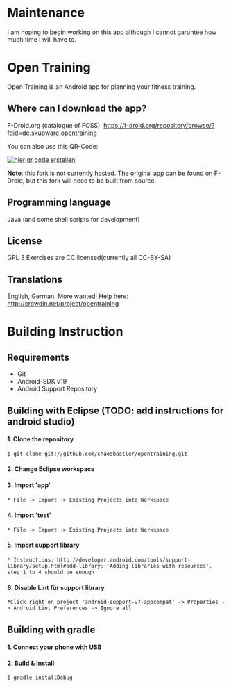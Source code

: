 Maintenance
=============
I am hoping to begin working on this app although I cannot garuntee how much time I will have to.

Open Training
=============

Open Training is an Android app for planning your fitness training.


Where can I download the app?
-----------------------------
F-Droid.org (catalogue of FOSS): https://f-droid.org/repository/browse/?fdid=de.skubware.opentraining

You can also use this QR-Code:

<a href='http://www.qrcode-generator.de' border='0' style='cursor:default'><img src='https://chart.googleapis.com/chart?cht=qr&chl=https://f-droid.org/repository/browse/?fdid=de.skubware.opentraining&chs=150x150&choe=UTF-8&chld=L|2' alt='hier qr code erstellen'></a>

**Note**: this fork is not currently hosted.  The original app can be found on F-Droid, but this fork will need to be built from source.

Programming language
--------------------
Java (and some shell scripts for development)

License
-------
GPL 3
Exercises are CC licensed(currently all CC-BY-SA)

Translations
------------
English, German. More wanted! Help here: http://crowdin.net/project/opentraining


Building Instruction
====================

Requirements
------------

  * Git
  * Android-SDK v19
  * Android Support Repository

Building with Eclipse (TODO: add instructions for android studio)
--------------------- 

#### 1. Clone the repository

    $ git clone git://github.com/chaosbastler/opentraining.git

#### 2. Change Eclipse workspace

#### 3. Import 'app'
    * File -> Import -> Existing Projects into Workspace
#### 4. Import 'test'
    * File -> Import -> Existing Projects into Workspace

#### 5. Import support library
    * Instructions: http://developer.android.com/tools/support-library/setup.html#add-library; 'Adding libraries with resources', step 1 to 4 should be enough

#### 6. Disable Lint für support library
    *Click right on project 'android-support-v7-appcompat' -> Properties -> Android Lint Preferences -> Ignore all


Building with gradle
--------------------

#### 1. Connect your phone with USB

#### 2. Build & Install

    $ gradle installDebug
